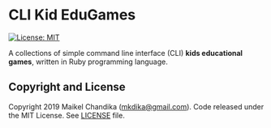 # CLI Kid EduGames

[![License: MIT](https://img.shields.io/badge/License-MIT-blue.svg)](/LICENSE)

A collections of simple command line interface (CLI) __kids educational games__, written in Ruby programming language.

## Copyright and License

Copyright 2019 Maikel Chandika (mkdika@gmail.com). Code released under the MIT License. See [LICENSE](/LICENSE) file.
